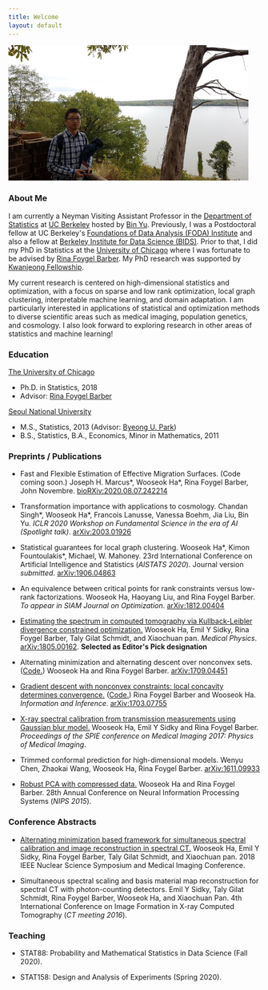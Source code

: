 ```yaml
---
title: Welcome
layout: default
---
```


<img style="border: 0px solid ; width: 480px; height: 270px;" src="profile.jpg" alt="hi" class="inline">

### **About Me**


I am currently a Neyman Visiting Assistant Professor in the [Department of Statistics](https://statistics.berkeley.edu/) at [UC Berkeley](https://www.berkeley.edu/) hosted by [Bin Yu](https://www.stat.berkeley.edu/~binyu/Site/Welcome.html). Previously, I was a Postdoctoral fellow at UC Berkeley's [Foundations of Data Analysis (FODA) Institute](https://foda.berkeley.edu/) and also a fellow at [Berkeley Institute for Data Science (BIDS)](https://bids.berkeley.edu/). Prior to that, I did my PhD in Statistics at the [University of Chicago](http://galton.uchicago.edu/) where I was fortunate to be advised by [Rina Foygel Barber](http://galton.uchicago.edu/~rina/). My PhD research was supported by [Kwanjeong Fellowship](http://en.ikef.or.kr/).


My current research is centered on high-dimensional statistics and optimization, with a focus on sparse and low rank optimization, local graph clustering, interpretable machine learning, and domain adaptation. I am particularly interested in applications of statistical and optimization methods to diverse scientific areas such as medical imaging, population genetics, and cosmology. I also look forward to exploring research in other areas of statistics and machine learning!


### **Education**

[The University of Chicago](https://www.uchicago.edu/)
* Ph.D. in Statistics, 2018
* Advisor: [Rina Foygel Barber](http://galton.uchicago.edu/~rina/)

[Seoul National University](http://en.snu.ac.kr/)
* M.S., Statistics, 2013 (Advisor: [Byeong U. Park](https://stat.snu.ac.kr/theostat/BUPark.htm))
* B.S., Statistics, B.A., Economics, Minor in Mathematics, 2011


### **Preprints / Publications**
- Fast and Flexible Estimation of Effective Migration Surfaces. (Code coming soon.) Joseph H. Marcus\*, Wooseok Ha\*, Rina Foygel Barber, John Novembre. [bioRXiv:2020.08.07.242214](https://www.biorxiv.org/content/10.1101/2020.08.07.242214v1)

- Transformation importance with applications to cosmology. Chandan Singh\*, Wooseok Ha\*, Francois Lanusse, Vanessa Boehm, Jia Liu, Bin Yu. _ICLR 2020 Workshop on Fundamental Science in the era of AI (Spotlight talk)_. [arXiv:2003.01926](https://arxiv.org/pdf/2003.01926.pdf)

- Statistical guarantees for local graph clustering. Wooseok Ha\*, Kimon Fountoulakis\*, Michael, W. Mahoney. 23rd International Conference on Artificial Intelligence and Statistics (_AISTATS 2020_). Journal version _submitted_. [arXiv:1906.04863](https://arxiv.org/pdf/1906.04863.pdf)

- An equivalence between critical points for rank constraints versus low-rank factorizations. Wooseok Ha, Haoyang Liu, and Rina Foygel Barber. _To appear in SIAM Journal on Optimization_. [arXiv:1812.00404](https://arxiv.org/abs/1812.00404)

- [Estimating the spectrum in computed tomography via Kullback-Leibler divergence constrained optimization.](https://aapm.onlinelibrary.wiley.com/doi/full/10.1002/mp.13257?elq_cid=11976044&elq_mid=33203)
Wooseok Ha, Emil Y Sidky, Rina Foygel Barber, Taly Gilat Schmidt, and Xiaochuan pan. _Medical Physics_. [arXiv:1805.00162](https://arxiv.org/abs/1805.00162). **Selected as Editor's Pick designation**

- Alternating minimization and alternating descent over nonconvex sets. ([Code.](http://galton.uchicago.edu/~rina/code/altmin_simulation.R))
Wooseok Ha and Rina Foygel Barber. [arXiv:1709.04451](https://arxiv.org/abs/1709.04451)

- [Gradient descent with nonconvex constraints: local concavity determines convergence.](https://academic.oup.com/imaiai/advance-article/doi/10.1093/imaiai/iay002/4904162) ([Code.](http://galton.uchicago.edu/~rina/concavity.html))
Rina Foygel Barber and Wooseok Ha. _Information and Inference_. [arXiv:1703.07755](https://arxiv.org/abs/1703.07755)

- [X-ray spectral calibration from transmission measurements using Gaussian blur model.](https://www.spiedigitallibrary.org/conference-proceedings-of-spie/10132/1/X-ray-spectral-calibration-from-transmission-measurements-using-Gaussian-blur/10.1117/12.2254406.short?SSO=1)
Wooseok Ha, Emil Y Sidky and Rina Foygel Barber. _Proceedings of the SPIE conference on Medical Imaging 2017: Physics of Medical Imaging_.

- Trimmed conformal prediction for high-dimensional models.
Wenyu Chen, Zhaokai Wang, Wooseok Ha, Rina Foygel Barber. [arXiv:1611.09933](https://arxiv.org/abs/1611.09933)

- [Robust PCA with compressed data.](http://papers.nips.cc/paper/5705-robust-pca-with-compressed-data)
Wooseok Ha and Rina Foygel Barber. 28th Annual Conference on Neural Information Processing Systems (_NIPS 2015_).



### **Conference Abstracts**

- [Alternating minimization based framework for simultaneous spectral calibration and image reconstruction in spectral CT.](https://ieeexplore.ieee.org/abstract/document/8824673/) Wooseok Ha, Emil Y Sidky, Rina Foygel Barber, Taly Gilat Schmidt, and Xiaochuan pan. 2018 IEEE Nuclear Science Symposium and Medical Imaging Conference.

- Simultaneous spectral scaling and basis material map reconstruction for spectral CT with photon-counting detectors.
Emil Y Sidky, Taly Gilat Schmidt, Rina Foygel Barber, Wooseok Ha, and Xiaochuan Pan. 4th International Conference on Image Formation in X-ray Computed Tomography (_CT meeting 2016_).



### **Teaching**

- STAT88: Probability and Mathematical Statistics in Data Science (Fall 2020).

- STAT158: Design and Analysis of Experiments (Spring 2020).

